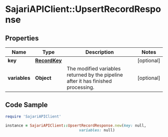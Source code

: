 # SajariAPIClient::UpsertRecordResponse

## Properties

Name | Type | Description | Notes
------------ | ------------- | ------------- | -------------
**key** | [**RecordKey**](RecordKey.md) |  | [optional] 
**variables** | **Object** | The modified variables returned by the pipeline after it has finished processing. | [optional] 

## Code Sample

```ruby
require 'SajariAPIClient'

instance = SajariAPIClient::UpsertRecordResponse.new(key: null,
                                 variables: null)
```


